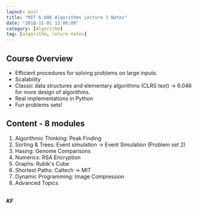 ```yaml
---
layout: post
title: "MIT 6.006 Algorithms Lecture 1 Notes"
date: "2018-11-01 12:00:00"
category: [Algorithm]
tag: [algorithm, leture notes]
---
```


## Course Overview
- Efficient procedures for solving problems on large inputs.
- Scalability
- Classic data structures and elementary algorithms (CLRS text) -> 6.046 for more design of algorithms.
- Real implementations in Python
- Fun problems sets!

## Content - 8 modules
1. Algorithmic Thinking: Peak Finding
2. Sorting & Trees: Event simulation -> Event Simulation (Problem set 2)
3. Hasing: Genome Comparisons
4. Numerics: RSA Encryption
5. Graphs: Rubik's Cube
6. Shortest Paths: Caltech -> MIT
7. Dynamic Programming: Image Compression
8. Advanced Topics



 
<br>***KF*** 
